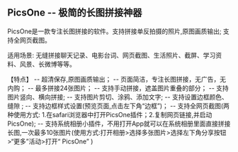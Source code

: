 ## PicsOne -- 极简的长图拼接神器

PicsOne是一款专注长图拼接的软件。支持拼接单反拍摄的照片,原图画质输出; 支持全网页截图。

适用场景: 无缝拼接聊天记录、电影台词、网页截图、生活照片、截屏、学习资料、风景、长微博等等。

【特点】
-- 超清保存,原图画质输出；
-- 页面简洁，专注长图拼接，无广告，无内购；
-- 最多拼接24张图片；
-- 支持手动拼接，遮盖图片重叠的部分；
-- 支持图片竖向、横向拼接;
-- 支持图片剪切、涂鸦、添加文字;
-- 支持设置边框颜色、缝隙 ;
-- 支持边框样式设置(预览页面,点击左下角“边框”)；
-- 支持全网页截图(两种使用方式: 1.在safari浏览器中打开PicsOne插件；2.复制网页链接,并启动PicsOne);
-- 支持系统相册小插件，不用打开App就可以在系统相册里面直接拼接长图,一次最多10张图片(使用方式:打开相册>选择多张图片>选择左下角分享按钮 >“更多”活动>打开“ PicsOne” )
